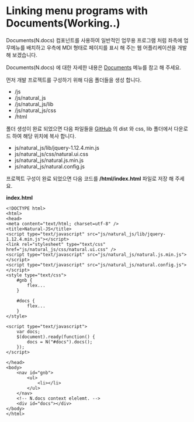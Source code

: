 Linking menu programs with Documents(Working..)
===

Documents(N.docs) 컴포넌트를 사용하여 일반적인 업무용 프로그램 처럼 좌측에 업무메뉴를 배치하고 우측에 MDI 형태로 페이지를 표시 해 주는 웹 어플리케이션을 개발 해 보겠습니다.
<p class="alert">Documents(N.docs) 에 대한 자세한 내용은 <a href="#cmVmcjA1MDIlMjREb2N1bWVudHMkaHRtbCUyRm5hdHVyYWxqcyUyRnJlZnIlMkZyZWZyMDUwMi5odG1s">Documents</a> 메뉴를 참고 해 주세요.</p>

먼저 개발 프로젝트를 구성하기 위해 다음 폴더들을 생성 합니다.

 * /js
 * /js/natural_js
 * /js/natural_js/lib
 * /js/natural_js/css
 * /html

폴더 생성이 완료 되었으면 다음 파일들을 [GitHub](https://github.com/bbalganjjm/natural_js) 의 dist 와 css, lib 폴더에서 다운로드 하여 해당 위치에 복사 합니다.

 * js/natural_js/lib/jquery-1.12.4.min.js
 * js/natural_js/css/natural.ui.css
 * js/natural_js/natural.js.min.js
 * js/natural_js/natural.config.js

프로젝트 구성이 완료 되었으면 다음 코드를 **/html/index.html** 파일로 저장 해 주세요.

**index.html**

```
<!DOCTYPE html>
<html>
<head>
<meta content="text/html; charset=utf-8" />
<title>Natural-JS</title>
<script type="text/javascript" src="js/natural_js/lib/jquery-1.12.4.min.js"></script>
<link rel="stylesheet" type="text/css" href="js/natural_js/css/natural.ui.css" />
<script type="text/javascript" src="js/natural_js/natural.js.min.js"></script>
<script type="text/javascript" src="js/natural_js/natural.config.js"></script>
<style type="text/css">
	#gnb {
		flex...
	}
	
	#docs {
		flex...
	}
</style>

<script type="text/javascript">
	var docs;
	$(document).ready(function() {
		docs = N("#docs").docs();
	});
</script>

</head>
<body>
	<nav id="gnb">
		<ul>
			<li></li>
		</ul>
	</nav>
	<!-- N.docs context elelemt. -->
	<div id="docs"></div>
</body>
</html>
```